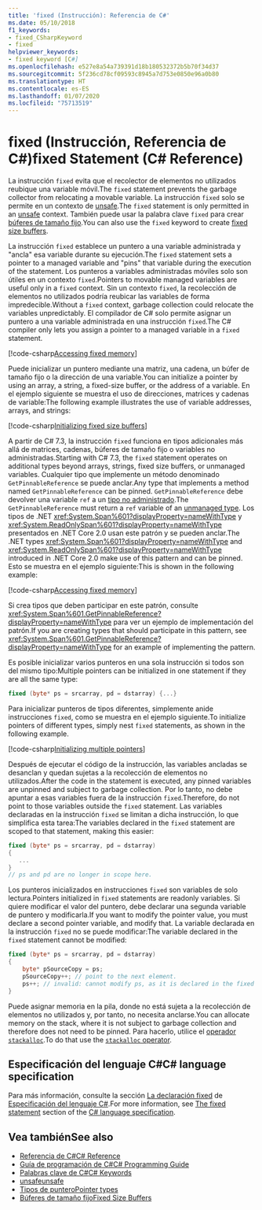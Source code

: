 ```yaml
---
title: 'fixed (Instrucción): Referencia de C#'
ms.date: 05/10/2018
f1_keywords:
- fixed_CSharpKeyword
- fixed
helpviewer_keywords:
- fixed keyword [C#]
ms.openlocfilehash: e527e8a54a739391d18b180532372b5b70f34d37
ms.sourcegitcommit: 5f236cd78cf09593c8945a7d753e0850e96a0b80
ms.translationtype: HT
ms.contentlocale: es-ES
ms.lasthandoff: 01/07/2020
ms.locfileid: "75713519"
---
```

# <a name="fixed-statement-c-reference"></a><span data-ttu-id="dbbac-102">fixed (Instrucción, Referencia de C#)</span><span class="sxs-lookup"><span data-stu-id="dbbac-102">fixed Statement (C# Reference)</span></span>

<span data-ttu-id="dbbac-103">La instrucción `fixed` evita que el recolector de elementos no utilizados reubique una variable móvil.</span><span class="sxs-lookup"><span data-stu-id="dbbac-103">The `fixed` statement prevents the garbage collector from relocating a movable variable.</span></span> <span data-ttu-id="dbbac-104">La instrucción `fixed` solo se permite en un contexto de [unsafe](unsafe.md).</span><span class="sxs-lookup"><span data-stu-id="dbbac-104">The `fixed` statement is only permitted in an [unsafe](unsafe.md) context.</span></span> <span data-ttu-id="dbbac-105">También puede usar la palabra clave `fixed` para crear [búferes de tamaño fijo](../../programming-guide/unsafe-code-pointers/fixed-size-buffers.md).</span><span class="sxs-lookup"><span data-stu-id="dbbac-105">You can also use the `fixed` keyword to create [fixed size buffers](../../programming-guide/unsafe-code-pointers/fixed-size-buffers.md).</span></span>

<span data-ttu-id="dbbac-106">La instrucción `fixed` establece un puntero a una variable administrada y "ancla" esa variable durante su ejecución.</span><span class="sxs-lookup"><span data-stu-id="dbbac-106">The `fixed` statement sets a pointer to a managed variable and "pins" that variable during the execution of the statement.</span></span> <span data-ttu-id="dbbac-107">Los punteros a variables administradas móviles solo son útiles en un contexto `fixed`.</span><span class="sxs-lookup"><span data-stu-id="dbbac-107">Pointers to movable managed variables are useful only in a `fixed` context.</span></span> <span data-ttu-id="dbbac-108">Sin un contexto `fixed`, la recolección de elementos no utilizados podría reubicar las variables de forma impredecible.</span><span class="sxs-lookup"><span data-stu-id="dbbac-108">Without a `fixed` context, garbage collection could relocate the variables unpredictably.</span></span> <span data-ttu-id="dbbac-109">El compilador de C# solo permite asignar un puntero a una variable administrada en una instrucción `fixed`.</span><span class="sxs-lookup"><span data-stu-id="dbbac-109">The C# compiler only lets you assign a pointer to a managed variable in a `fixed` statement.</span></span>

[!code-csharp[Accessing fixed memory](../../../../samples/snippets/csharp/keywords/FixedKeywordExamples.cs#1)]

<span data-ttu-id="dbbac-110">Puede inicializar un puntero mediante una matriz, una cadena, un búfer de tamaño fijo o la dirección de una variable.</span><span class="sxs-lookup"><span data-stu-id="dbbac-110">You can initialize a pointer by using an array, a string, a fixed-size buffer, or the address of a variable.</span></span> <span data-ttu-id="dbbac-111">En el ejemplo siguiente se muestra el uso de direcciones, matrices y cadenas de variable:</span><span class="sxs-lookup"><span data-stu-id="dbbac-111">The following example illustrates the use of variable addresses, arrays, and strings:</span></span>

[!code-csharp[Initializing fixed size buffers](../../../../samples/snippets/csharp/keywords/FixedKeywordExamples.cs#2)]

<span data-ttu-id="dbbac-112">A partir de C# 7.3, la instrucción `fixed` funciona en tipos adicionales más allá de matrices, cadenas, búferes de tamaño fijo o variables no administradas.</span><span class="sxs-lookup"><span data-stu-id="dbbac-112">Starting with C# 7.3, the `fixed` statement operates on additional types beyond arrays, strings, fixed size buffers, or unmanaged variables.</span></span> <span data-ttu-id="dbbac-113">Cualquier tipo que implemente un método denominado `GetPinnableReference` se puede anclar.</span><span class="sxs-lookup"><span data-stu-id="dbbac-113">Any type that implements a method named `GetPinnableReference` can be pinned.</span></span> <span data-ttu-id="dbbac-114">`GetPinnableReference` debe devolver una variable `ref` a un [tipo no administrado](../builtin-types/unmanaged-types.md).</span><span class="sxs-lookup"><span data-stu-id="dbbac-114">The `GetPinnableReference` must return a `ref` variable of an [unmanaged type](../builtin-types/unmanaged-types.md).</span></span> <span data-ttu-id="dbbac-115">Los tipos de .NET <xref:System.Span%601?displayProperty=nameWithType> y <xref:System.ReadOnlySpan%601?displayProperty=nameWithType> presentados en .NET Core 2.0 usan este patrón y se pueden anclar.</span><span class="sxs-lookup"><span data-stu-id="dbbac-115">The .NET types <xref:System.Span%601?displayProperty=nameWithType> and <xref:System.ReadOnlySpan%601?displayProperty=nameWithType> introduced in .NET Core 2.0 make use of this pattern and can be pinned.</span></span> <span data-ttu-id="dbbac-116">Esto se muestra en el ejemplo siguiente:</span><span class="sxs-lookup"><span data-stu-id="dbbac-116">This is shown in the following example:</span></span>

[!code-csharp[Accessing fixed memory](../../../../samples/snippets/csharp/keywords/FixedKeywordExamples.cs#FixedSpan)]

<span data-ttu-id="dbbac-117">Si crea tipos que deben participar en este patrón, consulte <xref:System.Span%601.GetPinnableReference?displayProperty=nameWithType> para ver un ejemplo de implementación del patrón.</span><span class="sxs-lookup"><span data-stu-id="dbbac-117">If you are creating types that should participate in this pattern, see <xref:System.Span%601.GetPinnableReference?displayProperty=nameWithType> for an example of implementing the pattern.</span></span>

<span data-ttu-id="dbbac-118">Es posible inicializar varios punteros en una sola instrucción si todos son del mismo tipo:</span><span class="sxs-lookup"><span data-stu-id="dbbac-118">Multiple pointers can be initialized in one statement if they are all the same type:</span></span>

```csharp
fixed (byte* ps = srcarray, pd = dstarray) {...}
```

<span data-ttu-id="dbbac-119">Para inicializar punteros de tipos diferentes, simplemente anide instrucciones `fixed`, como se muestra en el ejemplo siguiente.</span><span class="sxs-lookup"><span data-stu-id="dbbac-119">To initialize pointers of different types, simply nest `fixed` statements, as shown in the following example.</span></span>

[!code-csharp[Initializing multiple pointers](../../../../samples/snippets/csharp/keywords/FixedKeywordExamples.cs#3)]

<span data-ttu-id="dbbac-120">Después de ejecutar el código de la instrucción, las variables ancladas se desanclan y quedan sujetas a la recolección de elementos no utilizados.</span><span class="sxs-lookup"><span data-stu-id="dbbac-120">After the code in the statement is executed, any pinned variables are unpinned and subject to garbage collection.</span></span> <span data-ttu-id="dbbac-121">Por lo tanto, no debe apuntar a esas variables fuera de la instrucción `fixed`.</span><span class="sxs-lookup"><span data-stu-id="dbbac-121">Therefore, do not point to those variables outside the `fixed` statement.</span></span> <span data-ttu-id="dbbac-122">Las variables declaradas en la instrucción `fixed` se limitan a dicha instrucción, lo que simplifica esta tarea:</span><span class="sxs-lookup"><span data-stu-id="dbbac-122">The variables declared in the `fixed` statement are scoped to that statement, making this easier:</span></span>

```csharp
fixed (byte* ps = srcarray, pd = dstarray)
{
   ...
}
// ps and pd are no longer in scope here.
```

<span data-ttu-id="dbbac-123">Los punteros inicializados en instrucciones `fixed` son variables de solo lectura.</span><span class="sxs-lookup"><span data-stu-id="dbbac-123">Pointers initialized in `fixed` statements are readonly variables.</span></span> <span data-ttu-id="dbbac-124">Si quiere modificar el valor del puntero, debe declarar una segunda variable de puntero y modificarla.</span><span class="sxs-lookup"><span data-stu-id="dbbac-124">If you want to modify the pointer value, you must declare a second pointer variable, and modify that.</span></span> <span data-ttu-id="dbbac-125">La variable declarada en la instrucción `fixed` no se puede modificar:</span><span class="sxs-lookup"><span data-stu-id="dbbac-125">The variable declared in the `fixed` statement cannot be modified:</span></span>

```csharp
fixed (byte* ps = srcarray, pd = dstarray)
{
    byte* pSourceCopy = ps;
    pSourceCopy++; // point to the next element.
    ps++; // invalid: cannot modify ps, as it is declared in the fixed statement.
}
```

<span data-ttu-id="dbbac-126">Puede asignar memoria en la pila, donde no está sujeta a la recolección de elementos no utilizados y, por tanto, no necesita anclarse.</span><span class="sxs-lookup"><span data-stu-id="dbbac-126">You can allocate memory on the stack, where it is not subject to garbage collection and therefore does not need to be pinned.</span></span> <span data-ttu-id="dbbac-127">Para hacerlo, utilice el [operador `stackalloc`](../operators/stackalloc.md).</span><span class="sxs-lookup"><span data-stu-id="dbbac-127">To do that use the [`stackalloc` operator](../operators/stackalloc.md).</span></span>

## <a name="c-language-specification"></a><span data-ttu-id="dbbac-128">Especificación del lenguaje C#</span><span class="sxs-lookup"><span data-stu-id="dbbac-128">C# language specification</span></span>

<span data-ttu-id="dbbac-129">Para más información, consulte la sección [La declaración fixed](~/_csharplang/spec/unsafe-code.md#the-fixed-statement) de [Especificación del lenguaje C#](~/_csharplang/spec/introduction.md).</span><span class="sxs-lookup"><span data-stu-id="dbbac-129">For more information, see [The fixed statement](~/_csharplang/spec/unsafe-code.md#the-fixed-statement) section of the [C# language specification](~/_csharplang/spec/introduction.md).</span></span>

## <a name="see-also"></a><span data-ttu-id="dbbac-130">Vea también</span><span class="sxs-lookup"><span data-stu-id="dbbac-130">See also</span></span>

- [<span data-ttu-id="dbbac-131">Referencia de C#</span><span class="sxs-lookup"><span data-stu-id="dbbac-131">C# Reference</span></span>](../index.md)
- [<span data-ttu-id="dbbac-132">Guía de programación de C#</span><span class="sxs-lookup"><span data-stu-id="dbbac-132">C# Programming Guide</span></span>](../../programming-guide/index.md)
- [<span data-ttu-id="dbbac-133">Palabras clave de C#</span><span class="sxs-lookup"><span data-stu-id="dbbac-133">C# Keywords</span></span>](index.md)
- [<span data-ttu-id="dbbac-134">unsafe</span><span class="sxs-lookup"><span data-stu-id="dbbac-134">unsafe</span></span>](unsafe.md)
- [<span data-ttu-id="dbbac-135">Tipos de puntero</span><span class="sxs-lookup"><span data-stu-id="dbbac-135">Pointer types</span></span>](../../programming-guide/unsafe-code-pointers/pointer-types.md)
- [<span data-ttu-id="dbbac-136">Búferes de tamaño fijo</span><span class="sxs-lookup"><span data-stu-id="dbbac-136">Fixed Size Buffers</span></span>](../../programming-guide/unsafe-code-pointers/fixed-size-buffers.md)
